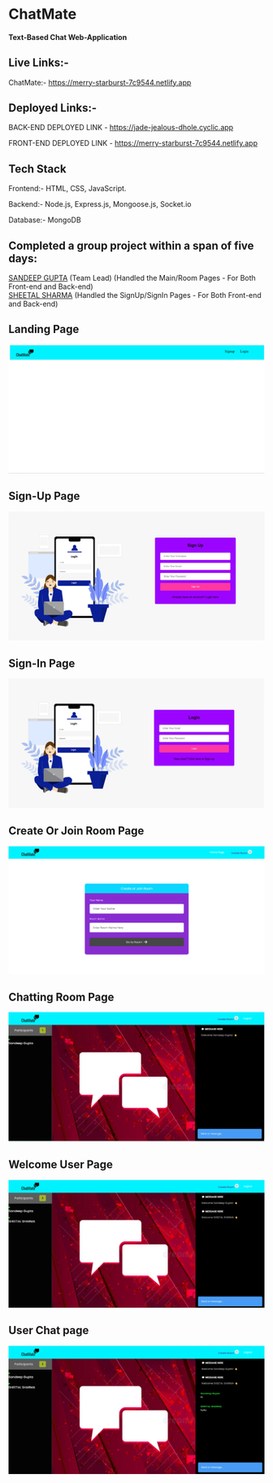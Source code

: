 # ChatMate

#### Text-Based Chat Web-Application

## Live Links:-

ChatMate:- https://merry-starburst-7c9544.netlify.app

## Deployed Links:-

BACK-END DEPLOYED LINK -
https://jade-jealous-dhole.cyclic.app

FRONT-END DEPLOYED LINK -
https://merry-starburst-7c9544.netlify.app

## Tech Stack

Frontend:- HTML, CSS, JavaScript.

Backend:- Node.js, Express.js, Mongoose.js, Socket.io

Database:- MongoDB

## Completed a group project within a span of five days:

[SANDEEP GUPTA](https://github.com/sandeepguptax2003) (Team Lead) (Handled the Main/Room Pages - For Both Front-end and Back-end)
<br>
[SHEETAL SHARMA](https://github.com/SheetlSh3010) (Handled the SignUp/SignIn Pages - For Both Front-end and Back-end)

## Landing Page

![Landing Page - Screenshot](./frontend/images/landing-page-ss.png)

## Sign-Up Page

![Sign-Up Page - Screenshot](./frontend/images/signup-page-ss.png)

## Sign-In Page

![Sign-In Page - Screenshot](./frontend/images/login-page-ss.png)

## Create Or Join Room Page

![Group-Chat Page - Screenshot](./frontend/images/create-or-join-room-ss.png)

## Chatting Room Page

![Chatting-Room Page - Screenshot](./frontend/images/chatting-room-ss.png)

## Welcome User Page

![Welcome-User Page - Screenshot](./frontend/images/welcome-user-in-chat-ss.png)

## User Chat page

![User-Chat Page - Screenshot](./frontend/images/real-time-chatting-ss.png)

